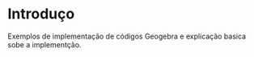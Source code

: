 # Introduço
Exemplos de implementação de códigos Geogebra e explicação basica sobe a implementção. 
